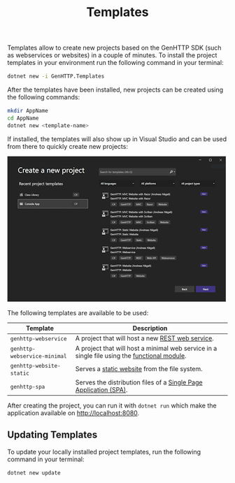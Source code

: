 ﻿---
title: Templates
weight: 1
cascade:
  type: docs
---

Templates allow to create new projects based on the GenHTTP SDK
(such as webservices or websites) in a couple of minutes. To
install the project templates in your environment run the following
command in your terminal:

```bash
dotnet new -i GenHTTP.Templates
```

After the templates have been installed, new projects can be created
using the following commands:

```bash
mkdir AppName
cd AppName
dotnet new <template-name>
```

If installed, the templates will also show up in Visual Studio and can
be used from there to quickly create new projects:

![GenHTTP template projects in Visual Studio](templates.png)

The following templates are available to be used:

| Template                     | Description  | 
|------------------------------|------------- | 
| `genhttp-webservice`         | A project that will host a new [REST web service](./webservices). |
| `genhttp-webservice-minimal` | A project that will host a minimal web service in a single file using the [functional module](./functional). |
| `genhttp-website-static`    | Serves a [static website](./static-websites) from the file system. |
| `genhttp-spa`                | Serves the distribution files of a [Single Page Application (SPA)](./single-page-applications). |

After creating the project, you can run it with `dotnet run` which make the application
available on [http://localhost:8080](http://localhost:8080).

## Updating Templates

To update your locally installed project templates, run the following
command in your terminal:

```bash
dotnet new update
```
